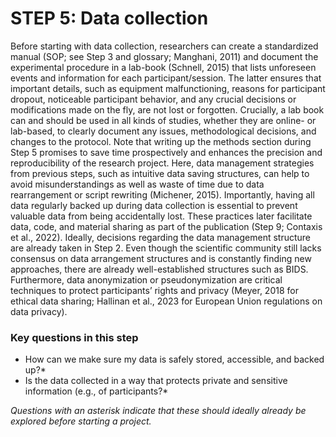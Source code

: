 # STEP 5: Data collection

Before starting with data collection, researchers can create a standardized manual (SOP; see Step 3 and glossary; Manghani, 2011) and document the experimental procedure in a lab-book (Schnell, 2015) that lists unforeseen events and information for each participant/session. The latter ensures that important details, such as equipment malfunctioning, reasons for participant dropout, noticeable participant behavior, and any crucial decisions or modifications made on the fly, are not lost or forgotten. Crucially, a lab book can and should be used in all kinds of studies, whether they are online- or lab-based, to clearly document any issues, methodological decisions, and changes to the protocol. Note that writing up the methods section during Step 5 promises to save time prospectively and enhances the precision and reproducibility of the research project. Here, data management strategies from previous steps, such as intuitive data saving structures, can help to avoid misunderstandings as well as waste of time due to data rearrangement or script rewriting (Michener, 2015). Importantly, having all data regularly backed up during data collection is essential to prevent valuable data from being accidentally lost. These practices later facilitate data, code, and material sharing as part of the publication (Step 9; Contaxis et al., 2022). Ideally, decisions regarding the data management structure are already taken in Step 2. Even though the scientific community still lacks consensus on data arrangement structures and is constantly finding new approaches, there are already well-established structures such as BIDS. Furthermore, data anonymization or pseudonymization are critical techniques to protect participants’ rights and privacy (Meyer, 2018 for ethical data sharing; Hallinan et al., 2023 for European Union regulations on data privacy).

### Key questions in this step
- How can we make sure my data is safely stored, accessible, and backed up?*
- Is the data collected in a way that protects private and sensitive information (e.g., of participants?*

_Questions with an asterisk indicate that these should ideally already be explored before starting a project._
